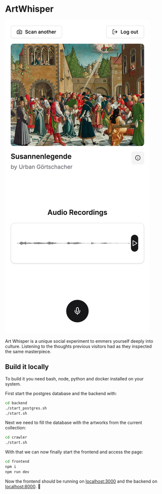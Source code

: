 # ArtWhisper

![Screenshot](screenshot.png)

Art Whisper is a unique social experiment to emmers yourself deeply into 
culture. Listening to the thoughts previous visitors had as they inspected the 
same masterpiece.
 
## Build it locally

To build it you need bash, node, python and docker installed on your system.

First start the postgres database and the backend with:
```bash
cd backend
./start_postgres.sh
./start.sh
```

Next we need to fill the database with the artworks from the current collection:
```bash
cd crawler
./start.sh
```

With that we can now finally start the frontend and access the page:
```bash
cd frontend
npm i
npm run dev
```

Now the frontend should be running on [localhost:3000](http://localhost:3000)
and the backend on [localhost:8000](http://localhost:8000). 🎉
